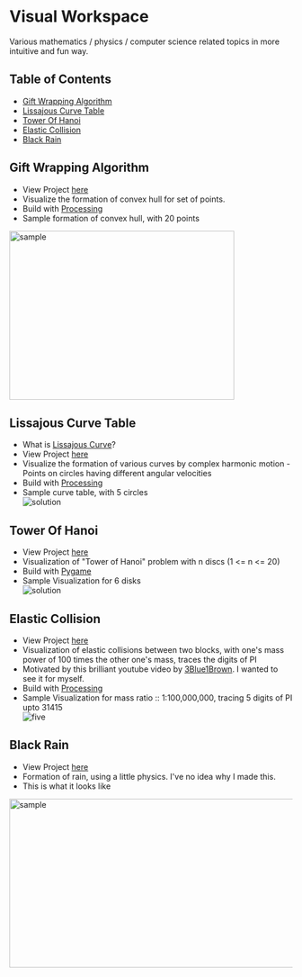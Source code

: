 # Visual Workspace
Various mathematics / physics / computer science related topics in more intuitive and fun way.

## Table of Contents
- [Gift Wrapping Algorithm](#gift-wrapping-algorithm)
- [Lissajous Curve Table](#lissajous-curve-table)
- [Tower Of Hanoi](#tower-of-hanoi)
- [Elastic Collision](#elastic-collision)
- [Black Rain](#black-rain)

## Gift Wrapping Algorithm
* View Project [here](https://github.com/jyotirmoy-paul/visual-workspace/tree/master/GiftWrappingAlgorithm)
* Visualize the formation of convex hull for set of points.
* Build with [Processing](https://processing.org/)
* Sample formation of convex hull, with 20 points <br>
<img src="https://github.com/jyotirmoy-paul/visual-workspace/blob/master/GiftWrappingAlgorithm/samples/sample-20-points.gif" alt="sample" width="400" height="300">

## Lissajous Curve Table
* What is [Lissajous Curve](https://en.wikipedia.org/wiki/Lissajous_curve)?
* View Project [here](https://github.com/jyotirmoy-paul/visual-workspace/tree/master/LissajousCurve)
* Visualize the formation of various curves by complex harmonic motion - Points on circles having different angular velocities
* Build with [Processing](https://processing.org/)
* Sample curve table, with 5 circles <br>
![solution](https://github.com/jyotirmoy-paul/visual-workspace/blob/master/LissajousCurve/sample/lissajous-curve-table.gif)


## Tower Of Hanoi
* View Project [here](https://github.com/jyotirmoy-paul/visual-workspace/tree/master/tower-of-hanoi)
* Visualization of "Tower of Hanoi" problem with n discs (1 <= n <= 20)
* Build with [Pygame](https://www.pygame.org/news)
* Sample Visualization for 6 disks <br>
![solution](https://github.com/jyotirmoy-paul/visual-workspace/blob/master/tower-of-hanoi/sample/6disks.gif)


## Elastic Collision
* View Project [here](https://github.com/jyotirmoy-paul/visual-workspace/tree/master/ElasticCollision)
* Visualization of elastic collisions between two blocks, with one's mass power of 100 times the other one's mass, traces the 
digits of PI
* Motivated by this brilliant youtube video by [3Blue1Brown](https://www.youtube.com/watch?v=HEfHFsfGXjs). I wanted to see it for myself.
* Build with [Processing](https://processing.org/)
* Sample Visualization for mass ratio :: 1:100,000,000, tracing 5 digits of PI upto 31415 <br>
![five](https://github.com/jyotirmoy-paul/visual-workspace/blob/master/ElasticCollision/samples/5.gif)


## Black Rain
* View Project [here](https://github.com/jyotirmoy-paul/visual-workspace/tree/master/black_rain)
* Formation of rain, using a little physics. I've no idea why I made this.
* This is what it looks like <br>
<img src="https://github.com/jyotirmoy-paul/visual-workspace/blob/master/black_rain/sample.gif" alt="sample" width="600" height="300">
